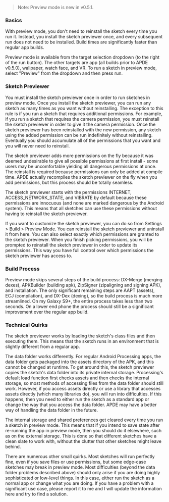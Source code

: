  > Note: Preview mode is new in v0.5.1.

### Basics

With preview mode, you don't need to reinstall the sketch every time you run it. Instead, you install the sketch previewer once, and every subsequent run does not need to be installed. Build times are significantly faster than regular app builds.

Preview mode is available from the target selection dropdown (to the right of the run button). The other targets are app (all builds prior to APDE v0.5.0), wallpaper, watch face, and VR. To run a sketch in preview mode, select "Preview" from the dropdown and then press run.

### Sketch Previewer

You must install the sketch previewer once in order to run sketches in preview mode. Once you install the sketch previewer, you can run any sketch as many times as you want without reinstalling. The exception to this rule is if you run a sketch that requires additional permissions. For example, if you run a sketch that requires the camera permission, you must reinstall the sketch previewer in order to give it the camera permission. Once the sketch previewer has been reinstalled with the new permission, any sketch using the added permission can be run indefinitely without reinstalling. Eventually you should accumulate all of the permissions that you want and you will never need to reinstall.

The sketch previewer adds more permissions on the fly because it was deemed undesirable to give all possible permissions at first install - some users may be uncomfortable yielding all dangerous permissions at once. The reinstall is required because permissions can only be added at compile time. APDE actually recompiles the sketch previewer on the fly when you add permissions, but this process should be totally seamless.

The sketch previewer starts with the permissions INTERNET, ACCESS_NETWORK_STATE, and VIBRATE by default because these permissions are innocuous (and none are marked dangerous by the Android system). This means that all sketches can use these permissions without having to reinstall the sketch previewer.

If you want to customize the sketch previewer, you can do so from Settings > Build > Preview Mode. You can reinstall the sketch previewer and uninstall it from here. You can also select exactly which permissions are granted to the sketch previewer. When you finish picking permissions, you will be prompted to reinstall the sketch previewer in order to update its permissions. This way you have full control over which permissions the sketch previewer has access to.

### Build Process

Preview mode skips several steps of the build process: DX-Merge (merging dexes), APKBuilder (building apk), ZipSigner (zipaligning and signing APK), and installation. The only significant remaining steps are AAPT (assets), ECJ (compilation), and DX-Dex (dexing), so the build process is much more streamlined. On my Galaxy S9+, the entire process takes less than two seconds. On a lower end phone the process should still be a significant improvement over the regular app build.

### Technical Quirks

The sketch previewer works by loading the sketch's class files and then executing them. This means that the sketch runs in an environment that is slightly different from a regular app.

The data folder works differently. For regular Android Processing apps, the data folder gets packaged into the assets directory of the APK, and this cannot be changed at runtime. To get around this, the sketch previewer copies the sketch's data folder into its private internal storage. Processing's default load function first checks assets and then checks the internal storage, so most methods of accessing files from the data folder should still work. However, if you access assets directly or use a library that accesses assets directly (which many libraries do), you will run into difficulties. If this happens, then you need to either run the sketch as a standard app or change the way that you access the data folder. APDE may have a better way of handling the data folder in the future.

The internal storage and shared preferences get cleared every time you run a sketch in preview mode. This means that if you intend to save state after re-running the app in preview mode, then you should do it elsewhere, such as on the external storage. This is done so that different sketches have a clean slate to work with, without the clutter that other sketches might leave behind.

There are numerous other small quirks. Most sketches will run perfectly fine, even if you save files or use permissions, but some edge-case sketches may break in preview mode. Most difficulties (beyond the data folder problems described above) should only arise if you are doing highly sophisticated or low-level things. In this case, either run the sketch as a normal app or change what you are doing. If you have a problem with a significant use case, please report it to me and I will update the information here and try to find a solution.